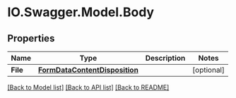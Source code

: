 # IO.Swagger.Model.Body
## Properties

Name | Type | Description | Notes
------------ | ------------- | ------------- | -------------
**File** | [**FormDataContentDisposition**](FormDataContentDisposition.md) |  | [optional] 

[[Back to Model list]](../README.md#documentation-for-models) [[Back to API list]](../README.md#documentation-for-api-endpoints) [[Back to README]](../README.md)

